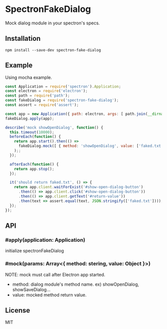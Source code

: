 # SpectronFakeDialog

Mock dialog module in your spectron's specs.

## Installation

```
npm install --save-dev spectron-fake-dialog
```

## Example

Using mocha example.

```js
const Application = require('spectron').Application;
const electron = require('electron');
const path = require('path');
const fakeDialog = require('spectron-fake-dialog');
const assert = require('assert');

const app = new Application({ path: electron, args: [ path.join(__dirname, '.') ] });
fakeDialog.apply(app);

describe('mock showOpenDialog', function() {
  this.timeout(10000);
  beforeEach(function() {
    return app.start().then(() =>
      fakeDialog.mock([ { method: 'showOpenDialog', value: ['faked.txt'] } ])
    );;
  });

  afterEach(function() {
    return app.stop();
  });

  it('should return faked.txt', () => {
    return app.client.waitForExist('#show-open-dialog-button')
      .then(() => app.client.click('#show-open-dialog-button'))
      .then(() => app.client.getText('#return-value'))
      .then(text => assert.equal(text, JSON.stringify(['faked.txt'])));
  });
});
```

## API

### #apply(application: Application)

initialize spectronFakeDialog

### #mock(params: Array<{ method: stering, value: Object }>)

NOTE: mock must call after Electron app started.

- method: dialog module's method name. ex) showOpenDialog, showSaveDialog...
- value: mocked method return value.

## License

MIT
